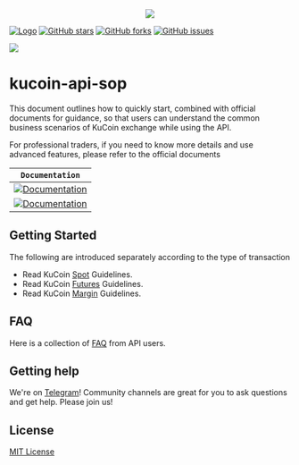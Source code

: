 <div align="center">
  <img src="https://docs.kucoin.com/images/api-logo.svg">
</div>

[![Logo](https://img.shields.io/badge/kucoin--api--sop-yellowgreen?style=flat-square)](https://github.com/codewc/kucoin-api-sop)
[![GitHub stars](https://img.shields.io/github/stars/codewc/kucoin-api-sop.svg?label=Stars&style=flat-square)](https://github.com/codewc/kucoin-api-sop)
[![GitHub forks](https://img.shields.io/github/forks/codewc/kucoin-api-sop.svg?label=Fork&style=flat-square)](https://github.com/codewc/kucoin-api-sop)
[![GitHub issues](https://img.shields.io/github/issues/codewc/kucoin-api-sop.svg?label=Issue&style=flat-square)](https://github.com/codewc/kucoin-api-sop/issues)

[![](https://img.shields.io/badge/lang-English-informational.svg?longCache=true&style=flat-square)](README.md)

# kucoin-api-sop

This document outlines how to quickly start, combined with official documents for guidance, so that users can understand
the common business scenarios of KuCoin exchange while using the API.

For professional traders, if you need to know more details and use advanced features, please refer to the official
documents

**`Documentation`** |
------------------- |
[![Documentation](https://img.shields.io/badge/futures--api-reference-blue.svg)](https://docs.kucoin.center/futures/) |
[![Documentation](https://img.shields.io/badge/spot--api-reference-blue.svg)](https://docs.kucoin.center/) |

## Getting Started

The following are introduced separately according to the type of transaction

- Read KuCoin [Spot](Spot.md) Guidelines.
- Read KuCoin [Futures](Futures.md) Guidelines.
- Read KuCoin [Margin](Margin.md) Guidelines.

## FAQ

Here is a collection of [FAQ](https://github.com/codewc/kucoin-api-sop/discussions/categories/q-a) from API users.

## Getting help

We're on [Telegram](https://t.me/KuCoin_API)! Community channels are great for you to ask questions and get help. Please
join us!

## License

[MIT License](LICENSE)
